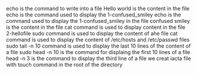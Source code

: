 echo is the command to write into a file
Hello world is the content in the file
echo is the command used to display the 1-confused_smiley
echo is the command used to display the 1-confused_smiley in the file
confused smiley is the content in the file
cat command is used to display content in the file 2-hellofile
sudo command is used to display the content of ahe file
cat command is used to display the content of /etc/hosts and /etc/passwd files
sudo tail -n 10 command is used to display the last 10 lines of the content of a file
sudo head -n 10 is the command for displaing the first 10 lines of a file
head -n 3 is the command to display the third line of a file
we creat iacta file with touch command in the root of the directory
